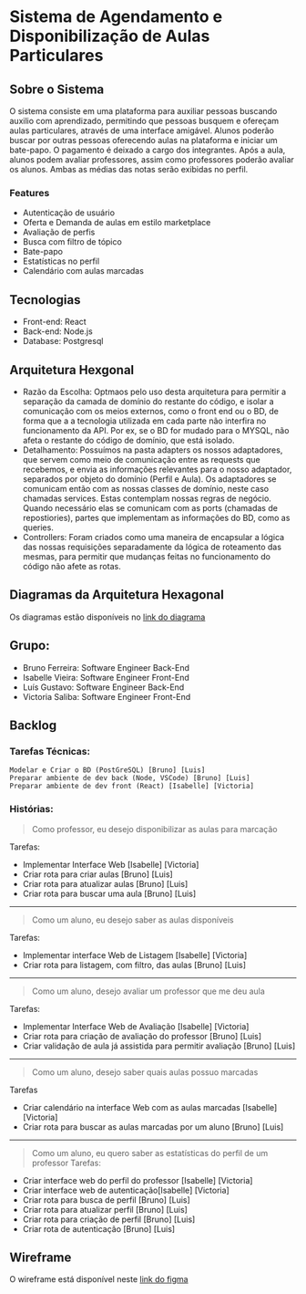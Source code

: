 # Sistema de Agendamento e Disponibilização de Aulas Particulares

## Sobre o Sistema
O sistema consiste em uma plataforma para auxiliar pessoas buscando auxilio com aprendizado, permitindo que pessoas busquem e ofereçam aulas particulares, através de uma interface amigável. Alunos poderão buscar por outras pessoas oferecendo aulas na plataforma e iniciar um bate-papo. O pagamento é deixado a cargo dos integrantes. Após a aula, alunos podem avaliar professores, assim como professores poderão avaliar os alunos. Ambas as médias das notas serão exibidas no perfil.

### Features
- Autenticação de usuário
- Oferta e Demanda de aulas em estilo marketplace
- Avaliação de perfis
- Busca com filtro de tópico
- Bate-papo
- Estatísticas no perfil
- Calendário com aulas marcadas

## Tecnologias
- Front-end: React
- Back-end:  Node.js
- Database:  Postgresql

## Arquitetura Hexgonal
- Razão da Escolha: Optmaos pelo uso desta arquitetura para permitir a separação da camada de domínio do restante do código, e isolar a comunicação com os meios externos, como o front end ou o BD, de forma que a a tecnologia utilizada em cada parte não interfira no funcionamento da API. Por ex, se o BD for mudado para o MYSQL, não afeta o restante do código de domínio, que está isolado.
- Detalhamento: Possuímos na pasta adapters os nossos adaptadores, que servem como meio de comunicação entre as requests que recebemos, e envia as informações relevantes para o nosso adaptador, separados por objeto do domínio (Perfil e Aula). Os adaptadores se comunicam então com as nossas classes de domínio, neste caso chamadas services. Estas contemplam nossas regras de negócio. Quando necessário elas se comunicam com as ports (chamadas de repostiories), partes que implementam as informações do BD, como as queries.
- Controllers: Foram criados como uma maneira de encapsular a lógica das nossas requisições separadamente da lógica de roteamento das mesmas, para permitir que mudanças feitas no funcionamento do código não afete as rotas.

## Diagramas da Arquitetura Hexagonal

Os diagramas estão disponíveis no [link do diagrama](https://drive.google.com/file/d/17LW5fBlkHttXglqD2yqZNBB1NYVHgrN0/view?usp=sharing)

## Grupo:
- Bruno Ferreira: Software Engineer Back-End
- Isabelle Vieira: Software Engineer Front-End
- Luís Gustavo: Software Engineer Back-End
- Victoria Saliba: Software Engineer Front-End

## Backlog

### Tarefas Técnicas:
    Modelar e Criar o BD (PostGreSQL) [Bruno] [Luis]
    Preparar ambiente de dev back (Node, VSCode) [Bruno] [Luis]
    Preparar ambiente de dev front (React) [Isabelle] [Victoria]


### Histórias:

> Como professor, eu desejo disponibilizar as aulas para marcação
    
Tarefas:
* Implementar Interface Web [Isabelle] [Victoria]
* Criar rota para criar aulas [Bruno] [Luis]
* Criar rota para atualizar aulas [Bruno] [Luis]
* Criar rota para buscar uma aula [Bruno] [Luis]
*****
> Como um aluno, eu desejo saber as aulas disponíveis
    
Tarefas:
* Implementar interface Web de Listagem [Isabelle] [Victoria]
* Criar rota para listagem, com filtro, das aulas [Bruno] [Luis]
*****
> Como um aluno, desejo avaliar um professor que me deu aula

Tarefas:
* Implementar Interface Web de Avaliação [Isabelle] [Victoria]
* Criar rota para criação de avaliação do professor [Bruno] [Luis]
* Criar validação de aula já assistida para permitir avaliação [Bruno] [Luis]
*****
> Como um aluno, desejo saber quais aulas possuo marcadas

Tarefas
* Criar calendário na interface Web com as aulas marcadas [Isabelle] [Victoria]
* Criar rota para buscar as aulas marcadas por um aluno [Bruno] [Luis]
*****
> Como um aluno, eu quero saber as estatísticas do perfil de um professor
Tarefas:
* Criar interface web do perfil do professor [Isabelle] [Victoria]
* Criar interface web de autenticação[Isabelle] [Victoria]
* Criar rota para busca de perfil [Bruno] [Luis]
* Criar rota para atualizar perfil [Bruno] [Luis]
* Criar rota para criação de perfil [Bruno] [Luis]
* Criar rota de autenticação [Bruno] [Luis]

## Wireframe

O wireframe está disponível neste [link do figma](https://www.figma.com/file/bnuJb2HpAWOEypPzWPMhtw/Aulas-Particulares?node-id=802%3A1831)
